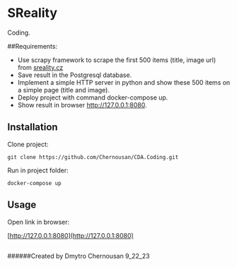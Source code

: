 # SReality

Coding.

##Requirements:
- Use scrapy framework to scrape the first 500 items (title, image url) from [sreality.cz](https://sreality.cz)
- Save result in the Postgresql database. 
- Implement a simple HTTP server in python and show these 500 items on a simple page (title and image). 
- Deploy project with command docker-compose up.
- Show result in browser http://127.0.0.1:8080.


## Installation
Clone project: 

```
git clone https://github.com/Chernousan/CDA.Coding.git
```
Run in project folder: 

```
docker-compose up
```

## Usage
Open link in browser:


[http://127.0.0.1:8080](http://127.0.0.1:8080)



## 
######Created by Dmytro Chernousan 9_22_23